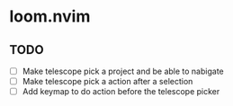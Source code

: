 # loom.nvim
## TODO 
- [ ] Make telescope pick a project and be able to nabigate
- [ ] Make telescope pick a action after a selection
- [ ] Add keymap to do action before the telescope picker
